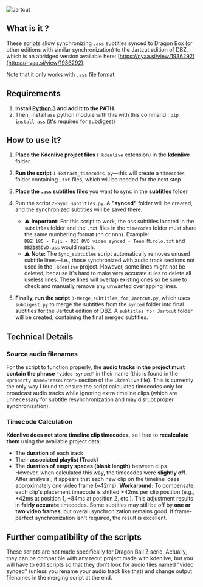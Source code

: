 ![Jartcut](https://github.com/user-attachments/assets/d9373bea-ff08-474c-a395-3f3a450cdcd5)

## What is it ?

These scripts allow synchronizing `.ass` subtitles synced to Dragon Box (or other editions with similar synchronization) to the Jartcut edition of DBZ, which is an abridged version available here: [https://nyaa.si/view/1936292](https://nyaa.si/view/1936292).

Note that it only works with  `.ass` file format.

## Requirements

1. **Install [Python 3](https://www.python.org/downloads/) and add it to the PATH.**
2. Then, install `ass` python module with this with this command : `pip install ass` (it's required for subdigest)

## How to use it?



1. **Place the Kdenlive project files** (`.kdenlive` extension) in the **kdenlive** folder.

2. **Run the script** `1-Extract_timecodes.py`—this will create a `timecodes` folder containing `.txt` files, which will be needed for the next step.

3. **Place the `.ass` subtitles files** you want to sync in the **subtitles** folder
   
4. Run the script `2-Sync_subtitles.py`. A **"synced"** folder will be created, and the synchronized subtitles will be saved there.  
   - ⚠ **Important:** For this script to work, the ass subtitles located in the `subtitles` folder and the `.txt` files in the `timecodes` folder must share the same numbering format (nn or nnn). Example:  
     `DBZ 185 - Fuji - R2J DVD video synced - Team Mirolo.txt` and `DBZ185DVD.ass` would match.
   - ⚠ **Note:** The `Sync_subtitles` script automatically removes unused subtitle lines—i.e., those synchronized with audio track sections not used in the `.kdenlive` project. However, some lines might not be deleted, because it's hard to make very accurate rules to delete all useless lines. These lines will overlap existing ones so be sure to check and manually remove any unwanted overlapping lines.

5. **Finally, run the script** `3-Merge_subtitles_for_Jartcut.py`, which uses `subdigest.py` to merge the subtitles from the `synced` folder into final subtitles for the Jartcut edition of DBZ. A `subtitles for Jartcut` folder will be created, containing the final merged subtitles.

## Technical Details

### Source audio filenames

For the script to function properly, the **audio tracks in the project must contain the phrase** `"video synced"` in their name (this is found in the `<property name="resource">` section of the `.kdenlive` file).
This is currently the only way I found to ensure the script calculates timecodes only for broadcast audio tracks while ignoring extra timeline clips (which are unnecessary for subtitle resynchronization and may disrupt proper synchronization).

### Timecode Calculation

**Kdenlive does not store timeline clip timecodes,** so I had to **recalculate them** using the available project data:  
  - The **duration** of each track  
  - Their **associated playlist (Track)**  
  - The **duration of empty spaces (blank length)** between clips  
  However, when calculated this way, the timecodes were **slightly off**. After analysis,, it appears that each new clip on the timeline loses approximately one video frame (~42ms).
  **Workaround:** To compensate, each clip's placement timecode is shifted +42ms per clip position (e.g., +42ms at position 1, +84ms at position 2, etc.).
  This adjustment results in **fairly accurate** timecodes. Some subtitles may still be off by **one or two video frames**, but overall synchronization remains good. If frame-perfect synchronization isn't required, the result is excellent.

## Further compatibility of the scripts

These scripts are not made specifically for Dragon Ball Z serie. Actually, they can be compatible with any recut project made with kdenlive, but you will have to edit scripts so that they don't look for audio files named "video synced" (unless you rename your audio track like that) and change output filenames in the merging script at the end.
